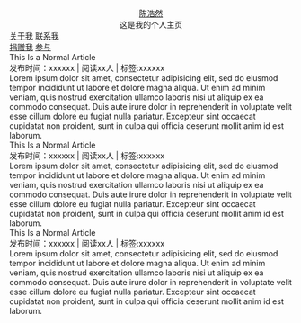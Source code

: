 <!DOCTYPE html>
<html lang="zh-CN">
<head>
  <meta charset="UTF-8">
  <meta name="viewport" content="width=device-width, initial-scale=1.0">
  <meta <http-equiv="X-UA-Compatible" content="ie=edge">
  <title>陈浩然</title>
  <link rel="stylesheet" href=".\css\normalize.css">
  <link rel="stylesheet" href=".\css\main.css">
</head>
<body>
   <div class="side-bar">
     <div style="text-align:center" class="header">
       <a href="index.html" class="brand">陈浩然</a>
       <div class="intro">这是我的个人主页</div>
     </div>
     <div class="nav">
       <a href=".\link\link.html" class="item">关于我</a>
       <a href=".\link\link.html" class="item">联系我</a>
     </div>
     <div class="tag-list">
       <a href=".\link\link.html" class="item">捐赠我</a>
       <a href=".\link\link.html" class="item">参与</a>
     </div>
   </div>
   <div class="main">
     <div class="article-list">
       <div class="item">
         <div class="title">This Is a Normal Article</div>
         <div class="status">发布时间：xxxxxx | 阅读xx人 | 标签:xxxxxx</div>
         <div class="content">  Lorem ipsum dolor sit amet, consectetur adipisicing elit, sed do eiusmod tempor incididunt ut labore et dolore magna aliqua. Ut enim ad minim veniam, quis nostrud exercitation ullamco laboris nisi ut aliquip ex ea commodo consequat. Duis aute irure dolor in reprehenderit in voluptate velit esse cillum dolore eu fugiat nulla pariatur. Excepteur sint occaecat cupidatat non proident, sunt in culpa qui officia deserunt mollit anim id est laborum.</Lor></div>
       </div>
       <div class="item">
         <div class="title">This Is a Normal Article</div>
         <div class="status">发布时间：xxxxxx | 阅读xx人 | 标签:xxxxxx</div>
         <div class="content">  Lorem ipsum dolor sit amet, consectetur adipisicing elit, sed do eiusmod tempor incididunt ut labore et dolore magna aliqua. Ut enim ad minim veniam, quis nostrud exercitation ullamco laboris nisi ut aliquip ex ea commodo consequat. Duis aute irure dolor in reprehenderit in voluptate velit esse cillum dolore eu fugiat nulla pariatur. Excepteur sint occaecat cupidatat non proident, sunt in culpa qui officia deserunt mollit anim id est laborum.</Lor></div>
       </div>
       <div class="item">
         <div class="title">This Is a Normal Article</div>
         <div class="status">发布时间：xxxxxx | 阅读xx人 | 标签:xxxxxx</div>
         <div class="content">  Lorem ipsum dolor sit amet, consectetur adipisicing elit, sed do eiusmod tempor incididunt ut labore et dolore magna aliqua. Ut enim ad minim veniam, quis nostrud exercitation ullamco laboris nisi ut aliquip ex ea commodo consequat. Duis aute irure dolor in reprehenderit in voluptate velit esse cillum dolore eu fugiat nulla pariatur. Excepteur sint occaecat cupidatat non proident, sunt in culpa qui officia deserunt mollit anim id est laborum.</Lor></div>
       </div>
     </div>
   </div>
</body>
</html>
